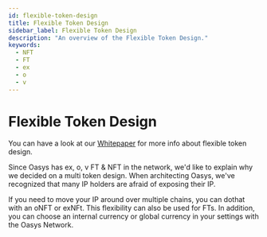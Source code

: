 ```yaml
---
id: flexible-token-design
title: Flexible Token Design
sidebar_label: Flexible Token Design
description: "An overview of the Flexible Token Design."
keywords:
  - NFT
  - FT
  - ex
  - o
  - v
---
```


# Flexible Token Design

You can have a look at our [Whitepaper](/docs/whitepaper/solution/ft-nft-design) for more info about flexible token design.

Since Oasys has ex, o, v FT & NFT in the network, we'd like to explain why we decided on a multi token design. 
When architecting Oasys, we've recognized that many IP holders are afraid of exposing their IP.

If you need to move your IP around over multiple chains, you can dothat with an oNFT or exNFt. 
This flexibility can also be used for FTs. In addition, you can choose an internal currency or global currency in your settings with the Oasys Network.
